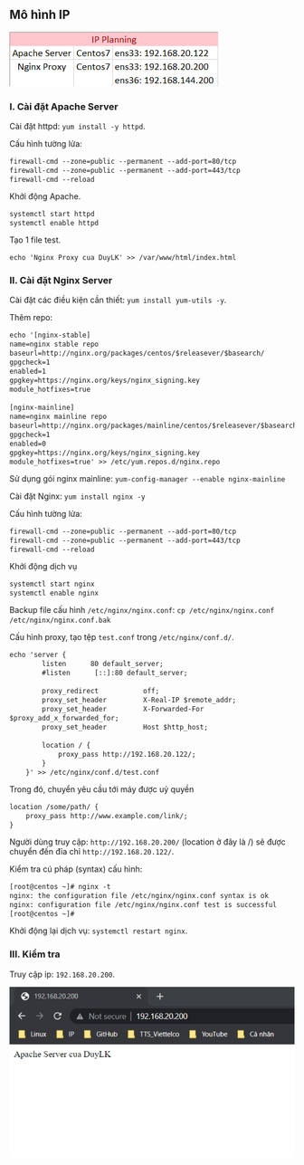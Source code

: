 ## Mô hình IP
![nginx](Pictures/nginx_proxy.png)

### I. Cài đặt Apache Server
Cài đặt httpd: `yum install -y httpd`.

Cấu hình tường lửa:
```
firewall-cmd --zone=public --permanent --add-port=80/tcp
firewall-cmd --zone=public --permanent --add-port=443/tcp
firewall-cmd --reload
```
Khởi động Apache.
```
systemctl start httpd
systemctl enable httpd
```

Tạo 1 file test.
```
echo 'Nginx Proxy cua DuyLK' >> /var/www/html/index.html
```


### II. Cài đặt Nginx Server
Cài đặt các điều kiện cần thiết: `yum install yum-utils -y`.

Thêm repo:
```
echo '[nginx-stable]
name=nginx stable repo
baseurl=http://nginx.org/packages/centos/$releasever/$basearch/
gpgcheck=1
enabled=1
gpgkey=https://nginx.org/keys/nginx_signing.key
module_hotfixes=true

[nginx-mainline]
name=nginx mainline repo
baseurl=http://nginx.org/packages/mainline/centos/$releasever/$basearch/
gpgcheck=1
enabled=0
gpgkey=https://nginx.org/keys/nginx_signing.key
module_hotfixes=true' >> /etc/yum.repos.d/nginx.repo
```

Sử dụng gói nginx mainline: `yum-config-manager --enable nginx-mainline`

Cài đặt Nginx: `yum install nginx -y`

Cấu hình tường lửa:
```
firewall-cmd --zone=public --permanent --add-port=80/tcp
firewall-cmd --zone=public --permanent --add-port=443/tcp
firewall-cmd --reload
```

Khởi động dịch vụ
```
systemctl start nginx
systemctl enable nginx
```

Backup file cấu hình `/etc/nginx/nginx.conf`: `cp /etc/nginx/nginx.conf /etc/nginx/nginx.conf.bak`

Cấu hình proxy, tạo tệp `test.conf` trong `/etc/nginx/conf.d/`.
```
echo 'server {
        listen      80 default_server;
        #listen      [::]:80 default_server;

        proxy_redirect           off;
        proxy_set_header         X-Real-IP $remote_addr;
        proxy_set_header         X-Forwarded-For $proxy_add_x_forwarded_for;
        proxy_set_header         Host $http_host;

        location / {
            proxy_pass http://192.168.20.122/;
        }
    }' >> /etc/nginx/conf.d/test.conf
```

Trong đó, chuyển yêu cầu tới máy được uỷ quyền
```
location /some/path/ {
    proxy_pass http://www.example.com/link/;
}
```

Người dùng truy cập: `http://192.168.20.200/` (location ở đây là /) sẽ được chuyển đến đỉa chỉ `http://192.168.20.122/`.

Kiểm tra cú pháp (syntax) cấu hình:
```
[root@centos ~]# nginx -t
nginx: the configuration file /etc/nginx/nginx.conf syntax is ok
nginx: configuration file /etc/nginx/nginx.conf test is successful
[root@centos ~]#
```

Khởi động lại dịch vụ: `systemctl restart nginx`.


### III. Kiểm tra
Truy cập ip: `192.168.20.200`.

![check](Pictures/xong.png)









